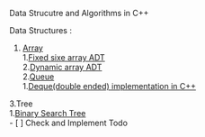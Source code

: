 Data Strucutre and Algorithms in C++

Data Structures :

1. [Array](Array/)  
    1.[Fixed sixe array ADT](Array/fixedArrADT.cpp)  
    2.[Dynamic array ADT](Array/DynamicArr.cpp)  
2.[Queue](Queue/)  
    1.[Deque(double ended) implementation in C++](Queue/doubleEndedQueue.cpp)  

3.Tree  
    1.[Binary Search Tree](Tree/BST.cpp)  
        - [ ] Check and Implement Todo
